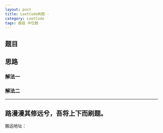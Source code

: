 ```yaml
---
layout: post
title: LeetCode刷题 - 
category: LeetCode
tags: 数组 中位数
---
```

<!-- * content -->
<!-- {:toc} -->

## 题目


## 思路
### 解法一

### 解法二


---
路漫漫其修远兮，吾将上下而刷题。   
---
搬运地址：    

[]()   
